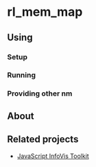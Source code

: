 # rl_mem_map

## Using

### Setup
### Running

### Providing other nm

## About

## Related projects

* [JavaScript InfoVis Toolkit][thejit]

[thejit]: http://thejit.org/
